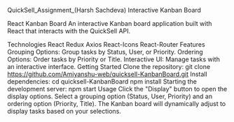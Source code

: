 QuickSell_Assignment_(Harsh Sachdeva)
Interactive Kanban Board

React Kanban Board
An interactive Kanban board application built with React that interacts with the QuickSell API.

Technologies
React
Redux
Axios
React-Icons
React-Router
Features
Grouping Options: Group tasks by Status, User, or Priority.
Ordering Options: Order tasks by Priority or Title.
Interactive UI: Manage tasks with an interactive interface.
Getting Started
Clone the repository:
git clone https://github.com/Amiyanshu-web/quicksell-KanbanBoard.git
Install dependencies:
cd quicksell-KanbanBoard
npm install
Starting the development server:
    npm start
Usage
Click the "Display" button to open the display options.
Select a grouping option (Status, User, Priority) and an ordering option (Priority, Title).
The Kanban board will dynamically adjust to display tasks based on your selections.
